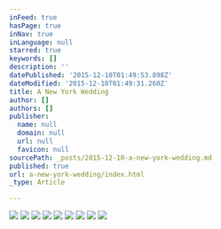 ```yaml
---
inFeed: true
hasPage: true
inNav: true
inLanguage: null
starred: true
keywords: []
description: ''
datePublished: '2015-12-10T01:49:53.898Z'
dateModified: '2015-12-10T01:49:31.260Z'
title: A New York Wedding
author: []
authors: []
publisher:
  name: null
  domain: null
  url: null
  favicon: null
sourcePath: _posts/2015-12-10-a-new-york-wedding.md
published: true
url: a-new-york-wedding/index.html
_type: Article

---
```

![](https://the-grid-user-content.s3-us-west-2.amazonaws.com/4828d336-744e-4d83-bd91-0c44a57156e2.jpg)
![](https://the-grid-user-content.s3-us-west-2.amazonaws.com/e7d3cdbd-2c6a-4967-b7ae-5b0c11dae399.jpg)
![](https://the-grid-user-content.s3-us-west-2.amazonaws.com/aebf99fd-2682-4295-a2e5-4e14f12eb2da.jpg)
![](https://the-grid-user-content.s3-us-west-2.amazonaws.com/6216652b-2922-456f-b0b1-488aebf8f683.jpg)
![](https://the-grid-user-content.s3-us-west-2.amazonaws.com/2fb7bbec-b901-4adc-8295-dc00567c806c.jpg)
![](https://the-grid-user-content.s3-us-west-2.amazonaws.com/2df32bb3-b786-436b-9d34-e1253eef604f.jpg)
![](https://the-grid-user-content.s3-us-west-2.amazonaws.com/cf6c34f5-a398-4c6a-8a58-1555d5a80a70.jpg)
![](https://the-grid-user-content.s3-us-west-2.amazonaws.com/6c061f20-baa9-409f-ad3c-41469a480a0c.jpg)
![](https://the-grid-user-content.s3-us-west-2.amazonaws.com/7c7a14f8-beb8-4977-8b0a-7388af86c7cb.jpg)